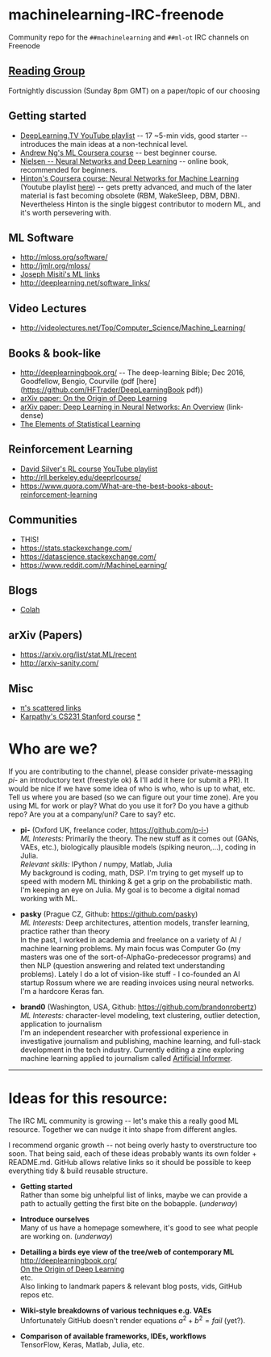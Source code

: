 # machinelearning-IRC-freenode
Community repo for the `##machinelearning` and `##ml-ot` IRC channels on Freenode 

## [Reading Group](ReadingGroup/README.md)
Fortnightly discussion (Sunday 8pm GMT) on a paper/topic of our choosing

## Getting started
* [DeepLearning.TV YouTube playlist](https://www.youtube.com/playlist?list=PLjJh1vlSEYgvZ3ze_4pxKHNh1g5PId36-) -- 17 ~5-min vids, good starter -- introduces the main ideas at a non-technical level.
* [Andrew Ng's ML Coursera course](https://www.youtube.com/view_play_list?p=A89DCFA6ADACE599) -- best beginner course.
* [Nielsen -- Neural Networks and Deep Learning](http://neuralnetworksanddeeplearning.com/index.html) -- online book, recommended for beginners.
* [Hinton's Coursera course: Neural Networks for Machine Learning](https://www.coursera.org/learn/neural-networks) (Youtube playlist [here](https://www.youtube.com/playlist?list=PLoRl3Ht4JOcdU872GhiYWf6jwrk_SNhz9)) -- gets pretty advanced, and much of the later material is fast becoming obsolete (RBM, WakeSleep, DBM, DBN). Nevertheless Hinton is the single biggest contributor to modern ML, and it's worth persevering with.

## ML Software
* http://mloss.org/software/
* http://jmlr.org/mloss/
* [Joseph Misiti's ML links](https://github.com/josephmisiti/awesome-machine-learning)
* http://deeplearning.net/software_links/

## Video Lectures
* http://videolectures.net/Top/Computer_Science/Machine_Learning/

## Books & book-like
* http://deeplearningbook.org/ -- The deep-learning Bible; Dec 2016, Goodfellow, Bengio, Courville (pdf [here](https://github.com/HFTrader/DeepLearningBook pdf))
* [arXiv paper: On the Origin of Deep Learning](https://arxiv.org/abs/1702.07800)
* [arXiv paper: Deep Learning in Neural Networks: An Overview](https://arxiv.org/abs/1404.7828) (link-dense)
* [The Elements of Statistical Learning](http://statweb.stanford.edu/~tibs/ElemStatLearn/)

## Reinforcement Learning
* [David Silver's RL course](http://www0.cs.ucl.ac.uk/staff/d.silver/web/Teaching.html)  [YouTube playlist](https://www.youtube.com/playlist?list=PLMZdRRhAoLnKFxZlmFoFp0uHVvN2PSE9T)
* http://rll.berkeley.edu/deeprlcourse/
* https://www.quora.com/What-are-the-best-books-about-reinforcement-learning

## Communities
* THIS!
* https://stats.stackexchange.com/
* https://datascience.stackexchange.com/
* https://www.reddit.com/r/MachineLearning/

## Blogs
* [Colah](http://colah.github.io/)

## arXiv (Papers)
* https://arxiv.org/list/stat.ML/recent
* http://arxiv-sanity.com/

## Misc
* [π's scattered links](http://pipad.org/wiki/index.php/Machine_Learning)
* [Karpathy's CS231 Stanford course](http://cs231n.stanford.edu/) [*](http://karpathy.github.io/neuralnets/) 


# Who are we?
If you are contributing to the channel, please consider private-messaging *pi-* an introductory text (freestyle ok) & I'll add it here (or submit a PR). It would be nice if we have some idea of who is who, who is up to what, etc. Tell us where you are based (so we can figure out your time zone).  Are you using ML for work or play?  What do you use it for?  Do you have a github repo?  Are you at a company/uni?  Care to say?  etc.

* **pi-** (Oxford UK, freelance coder, https://github.com/p-i-)  
  *ML Interests:* Primarily the theory. The new stuff as it comes out (GANs, VAEs, etc.), biologically plausible models (spiking neuron,...), coding in Julia.  
  *Relevant skills:* IPython / numpy, Matlab, Julia  
  My background is coding, math, DSP. I'm trying to get myself up to speed with modern ML thinking & get a grip on the probabilistic math. I'm keeping an eye on Julia. My goal is to become a digital nomad working with ML.

* **pasky** (Prague CZ, Github: https://github.com/pasky)  
  *ML Interests:* Deep architectures, attention models, transfer learning, practice rather than theory  
  In the past, I worked in academia and freelance on a variety of AI / machine learning problems. My main focus was Computer Go (my masters was one of the sort-of-AlphaGo-predecessor programs) and then NLP (question answering and related text understanding problems). Lately I do a lot of vision-like stuff - I co-founded an AI startup Rossum where we are reading invoices using neural networks. I'm a hardcore Keras fan.

* **brand0** (Washington, USA, Github: https://github.com/brandonrobertz)
  *ML Interests:* character-level modeling, text clustering, outlier detection, application to journalism  
  I'm an independent researcher with professional experience in investigative journalism and publishing, machine learning, and full-stack development in the tech industry. Currently editing a zine exploring machine learning applied to journalism called [Artificial Informer](http://artificialinformer.com).

 - - - - - - -

# Ideas for this resource:

The IRC ML community is growing -- let's make this a really good ML resource. Together we can nudge it into shape from different angles.

I recommend organic growth -- not being overly hasty to overstructure too soon. That being said, each of these ideas probably wants its own folder + README.md.  GitHub allows relative links so it should be possible to keep everything tidy & build reusable structure.

* **Getting started**  
  Rather than some big unhelpful list of links, maybe we can provide a path to actually getting the first bite on the bobapple. (*underway*)
  
* **Introduce ourselves**  
  Many of us have a homepage somewhere, it's good to see what people are working on.  (*underway*)

* **Detailing a birds eye view of the tree/web of contemporary ML**  
  http://deeplearningbook.org/  
  [On the Origin of Deep Learning](https://arxiv.org/abs/1702.07800)  
  etc.  
  Also linking to landmark papers & relevant blog posts, vids, GitHub repos etc.

* **Wiki-style breakdowns of various techniques e.g. VAEs**  
  Unfortunately GitHub doesn't render equations $a^2+b^2=fail$ (yet?).  

* **Comparison of available frameworks, IDEs, workflows**  
  TensorFlow, Keras, Matlab, Julia, etc.
